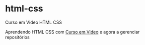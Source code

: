 # html-css
 Curso em Video HTML CSS

 Aprendendo HTML CSS com <a href="https://www.youtube.com/cursoemvideo" target="_blank">Curso em Video</a> e agora a gerenciar repositórios